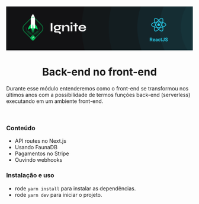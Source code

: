 <h1 align="center">
  <br>
  <img src="../.github/ignite.png" alt="Ignite" >
  <br><br>
Back-end no front-end
</h1>

Durante esse módulo entenderemos como o front-end se transformou nos últimos anos com a possibilidade de termos funções back-end (serverless) executando em um ambiente front-end.

<br>

### Conteúdo

- API routes no Next.js
- Usando FaunaDB
- Pagamentos no Stripe
- Ouvindo webhooks

### Instalação e uso

- rode `yarn install` para instalar as dependências.
- rode `yarn dev` para iniciar o projeto.